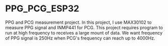 # PPG_PCG_ESP32
PPG and PCG measurement project. In this project, I use MAX30102 to measure PPG signal and INMP441 for PCG. This project requires program to run at high frequency to receives a large mount of data. We want frequency of PPG signal is 250Hz when PCG's frequency can reach up to 4000Hz.
